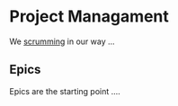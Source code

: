 # Project Managament

We [scrumming](https://www.scrum.org/) in our way ...

## Epics

Epics are the starting point ....
